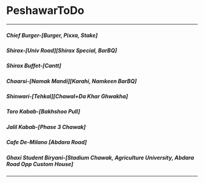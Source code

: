 # PeshawarToDo
-----------------------------------------------------------------------------------------------------
##### Chief Burger-[Burger, Pixxa, Stake]
##### Shirax-[Univ Road][Shirax Special, BarBQ]
##### Shirax Buffet-[Cantt]
##### Chaarsi-[Namak Mandi][Karahi, Namkeen BarBQ]
##### Shinwari-[Tehkal][Chawal+Da Khar Ghwakha]
##### Toro Kabab-[Bakhshoo Pull]
##### Jalil Kabab-[Phase 3 Chawak]
##### Cafe De-Milano [Abdara Road]
##### Ghaxi Student Biryani-[Stadium Chawak, Agriculture University, Abdara Road Opp Custom House]
-----------------------------------------------------------------------------------------------------


